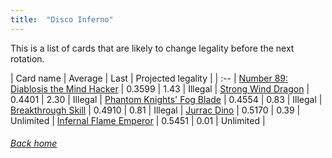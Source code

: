 ```yaml
---
title:  "Disco Inferno"
---
```


This is a list of cards that are likely to change legality before the next rotation.

| Card name | Average | Last | Projected legality |
| :-- |
[Number 89: Diablosis the Mind Hacker](https://db.ygoprodeck.com/card/?search=Number%2089:%20Diablosis%20the%20Mind%20Hacker) | 0.3599 | 1.43 | Illegal |
[Strong Wind Dragon](https://db.ygoprodeck.com/card/?search=Strong%20Wind%20Dragon) | 0.4401 | 2.30 | Illegal |
[Phantom Knights' Fog Blade](https://db.ygoprodeck.com/card/?search=Phantom%20Knights'%20Fog%20Blade) | 0.4554 | 0.83 | Illegal |
[Breakthrough Skill](https://db.ygoprodeck.com/card/?search=Breakthrough%20Skill) | 0.4910 | 0.81 | Illegal |
[Jurrac Dino](https://db.ygoprodeck.com/card/?search=Jurrac%20Dino) | 0.5170 | 0.39 | Unlimited |
[Infernal Flame Emperor](https://db.ygoprodeck.com/card/?search=Infernal%20Flame%20Emperor) | 0.5451 | 0.01 | Unlimited |

###### [Back home](index)